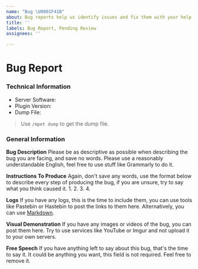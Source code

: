 ```yaml
---
name: "Bug \U0001F41B"
about: Bug reports help us identify issues and fix them with your help.
title: ''
labels: Bug Report, Pending Review
assignees: ''

---
```


# Bug Report

### Technical Information
* Server Software: 
* Plugin Version:  
* Dump File: 
> Use `/mpet dump` to get the dump file.

### General Information

**Bug Description**
Please be as descriptive as possible when describing the bug you are facing, and save no words. Please use a reasonably understandable English, feel free to use stuff like Grammarly to do it.

**Instructions To Produce**
Again, don't save any words, use the format below to describe every step of producing the bug, if you are unsure, try to say what you think caused it.
1. 
2. 
3. 
4. 

**Logs**
If you have any logs, this is the time to include them, you can use tools like Pastebin or Hastebin to post the links to them here. Alternatively, you can use [Markdown](https://guides.github.com/features/mastering-markdown/).

**Visual Demonstration**
If you have any images or videos of the bug, you can post them here. Try to use services like YouTube or Imgur and not upload it to your own servers.

**Free Speech**
If you have anything left to say about this bug, that's the time to say it. It could be anything you want, this field is not required. Feel free to remove it.

